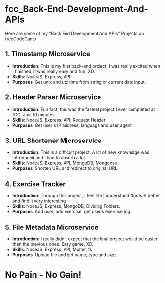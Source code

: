 # fcc_Back-End-Development-And-APIs
Here are some of my "Back End Development And APIs" Projects on freeCodeCamp

## 1. Timestamp Microservice
- **Introduction**: This is my first back-end project. I was really excited when I finished, it was really easy and fun, XD.
- **Skills**: NodeJS, Express, API
- **Purposes**: Get unix and utc time from string or current date input.

## 2. Header Parser Microservice
- **Introduction**: Fun fact, this was the fastest project I ever completed at fCC. Just 10 minutes.
- **Skills**: NodeJS, Express, API, Request Header
- **Purposes**: Get user's IP address, language and user agent.

## 3. URL Shortener Microservice
- **Introduction**: This is a difficult project. A lot of new knowledge was introduced and I had to absorb a lot.
- **Skills**: NodeJS, Express, API, MongoDB, Mongoose
- **Purposes**: Shorten URL and redirect to original URL.

## 4. Exercise Tracker
- **Introduction**: Through this project, I feel like I understand NodeJS better and find it very interesting.
- **Skills**: NodeJS, Express, MongoDB, Dividing Folders.
- **Purposes**: Add user, add exercise, get user's exercise log.

## 5. File Metadata Microservice
- **Introduction**: I really didn't expect that the final project would be easier than the previous ones. Easy game, XD.
- **Skills**: NodeJS, Express, API, Multer, fs
- **Purposes**: Upload file and get name, type and size.

# No Pain - No Gain!